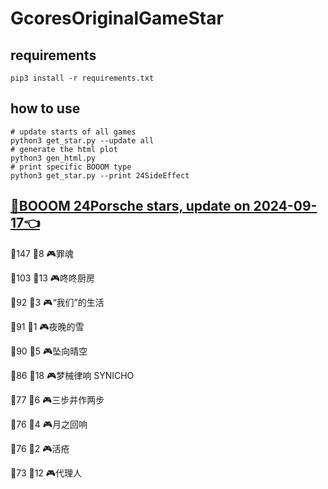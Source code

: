 # GcoresOriginalGameStar

## requirements
```
pip3 install -r requirements.txt
```

## how to use
```
# update starts of all games
python3 get_star.py --update all
# generate the html plot
python3 gen_html.py
# print specific BOOOM type
python3 get_star.py --print 24SideEffect
```

## [🔗BOOOM 24Porsche stars, update on 2024-09-17👈](https://raw.githack.com/sichaozhang1112/GcoresOriginalGameStar/main/html/24Porsche.html) 
🌟147 👥8   🎮罪魂                 

🌟103 👥13  🎮咚咚厨房               

🌟92  👥3   🎮“我们”的生活            

🌟91  👥1   🎮夜晚的雪               

🌟90  👥5   🎮坠向晴空               

🌟86  👥18  🎮梦械律响 SYNICHO       

🌟77  👥6   🎮三步并作两步             

🌟76  👥4   🎮月之回响               

🌟76  👥2   🎮活疮                 

🌟73  👥12  🎮代理人                

